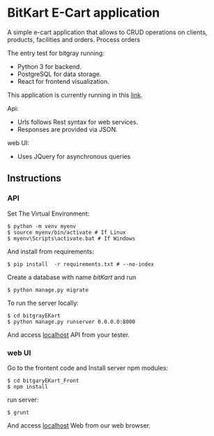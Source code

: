 # BitKart E-Cart application

A simple e-cart application that allows to CRUD operations on clients, products, facilities and orders. Process orders 

The entry test for bitgray running:
 * Python 3 for backend.
 * PostgreSQL for data storage.
 * React for frontend visualization.

This application is currently running in this [link](http://bitgrayekart.herokuapp.com).

Api: 
* Urls follows Rest syntax for web services. 
* Responses are provided via JSON.

web UI:
* Uses JQuery for asynchronous queries

## Instructions

### API

Set The Virtual Environment:

    $ python -m venv myenv
    $ source myenv/bin/activate # If Linux
    $ myenv\Scripts\activate.bat # If Windows

And install from requirements:

	$ pip install  -r requirements.txt # --no-index

Create a database with name *bitKart* and run

    $ python manage.py migrate

To run the server locally:

    $ cd bitgrayEKart
    $ python manage.py runserver 0.0.0.0:8000

And access [localhost](http://localhost:8000) API from your tester.

### web UI

Go to the frontent code and Install server npm modules:
    
    $ cd bitgaryEKart_Front
    $ npm install

run server:

    $ grunt

And access [localhost](http://localhost:9000) Web from our web browser.